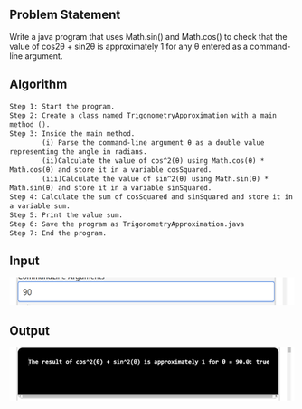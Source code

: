 ## Problem Statement

Write a java program that uses Math.sin() and Math.cos() to check that the value of cos2θ + sin2θ is approximately 1 for any θ entered as a command-line argument. 


## Algorithm

    Step 1: Start the program.
    Step 2: Create a class named TrigonometryApproximation with a main method ().
    Step 3: Inside the main method.
	        (i) Parse the command-line argument θ as a double value representing the angle in radians.
		    (ii)Calculate the value of cos^2(θ) using Math.cos(θ) * Math.cos(θ) and store it in a variable cosSquared.
		    (iii)Calculate the value of sin^2(θ) using Math.sin(θ) * Math.sin(θ) and store it in a variable sinSquared.
    Step 4: Calculate the sum of cosSquared and sinSquared and store it in a variable sum.
    Step 5: Print the value sum.
    Step 6: Save the program as TrigonometryApproximation.java
    Step 7: End the program.

   ## Input
      
   ![Alt text](image-4.png)

   ## Output
   
   ![Alt text](image-5.png)